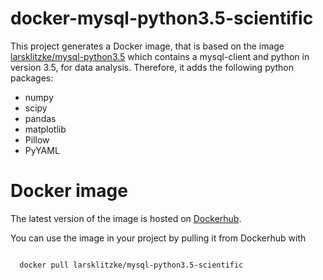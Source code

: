 # docker-mysql-python3.5-scientific

This project generates a Docker image, that is based on the image [larsklitzke/mysql-python3.5](https://github.com/larsklitzke/docker-mysql-python3.5)
which contains a mysql-client and python in version 3.5, for data analysis. Therefore, it adds the following python 
packages:

* numpy
* scipy
* pandas
* matplotlib
* Pillow
* PyYAML

# Docker image
The latest version of the image is hosted on [Dockerhub](https://hub.docker.com/r/larsklitzke/mysql-python3.5-scientific/). 

You can use the image in your project by pulling it from Dockerhub with

```bash

  docker pull larsklitzke/mysql-python3.5-scientific
  
```
